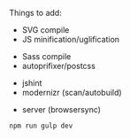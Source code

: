 Things to add:

- SVG compile
- JS minification/uglification
+ Sass compile
+ autoprifixer/postcss
- jshint
- modernizr (scan/autobuild)
+ server (browsersync)


`npm run gulp dev`